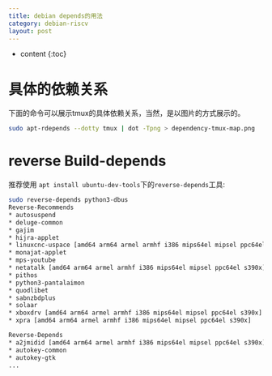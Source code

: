 ```yaml
---
title: debian depends的用法
category: debian-riscv
layout: post
---
```

* content
{:toc}

# 具体的依赖关系
下面的命令可以展示tmux的具体依赖关系，当然，是以图片的方式展示的。
```bash
sudo apt-rdepends --dotty tmux | dot -Tpng > dependency-tmux-map.png
```

# reverse Build-depends
推荐使用 `apt install ubuntu-dev-tools`下的`reverse-depends`工具:

```bash
sudo reverse-depends python3-dbus
Reverse-Recommends
* autosuspend
* deluge-common
* gajim
* hijra-applet
* linuxcnc-uspace [amd64 arm64 armel armhf i386 mips64el mipsel ppc64el s390x]
* monajat-applet
* mps-youtube
* netatalk [amd64 arm64 armel armhf i386 mips64el mipsel ppc64el s390x]
* pithos
* python3-pantalaimon
* quodlibet
* sabnzbdplus
* solaar
* xboxdrv [amd64 arm64 armel armhf i386 mips64el mipsel ppc64el s390x]
* xpra [amd64 arm64 armel armhf i386 mips64el mipsel ppc64el s390x]

Reverse-Depends
* a2jmidid [amd64 arm64 armel armhf i386 mips64el mipsel ppc64el s390x]
* autokey-common
* autokey-gtk
...
```
